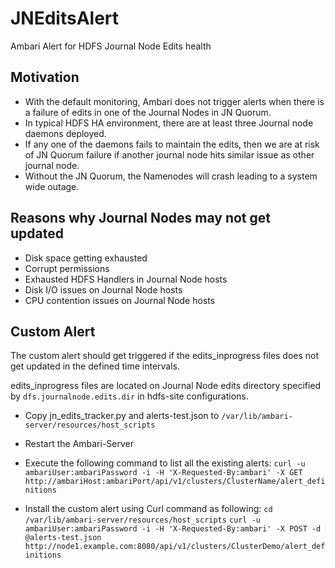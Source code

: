 # JNEditsAlert
Ambari Alert for HDFS Journal Node Edits health

## Motivation

* With the default monitoring, Ambari does not trigger alerts when there is a failure of edits in one of the Journal Nodes in JN Quorum. 
* In typical HDFS HA environment, there are at least three Journal node daemons deployed. 
* If any one of the daemons fails to maintain the edits, then we are at risk of JN Quorum failure if another journal node hits similar issue as other journal node.
* Without the JN Quorum, the Namenodes will crash leading to a system wide outage.



## Reasons why Journal Nodes may not get updated

* Disk space getting exhausted
* Corrupt permissions
* Exhausted HDFS Handlers in Journal Node hosts
* Disk I/O issues on Journal Node hosts
* CPU contention issues on Journal Node hosts


## Custom Alert

The custom alert should get triggered if the edits_inprogress files does not get updated in the defined time intervals.

edits_inprogress files are located on Journal Node edits directory specified by `dfs.journalnode.edits.dir` in hdfs-site configurations.

* Copy jn_edits_tracker.py and alerts-test.json to `/var/lib/ambari-server/resources/host_scripts`

* Restart the Ambari-Server

* Execute the following command to list all the existing alerts:
`curl -u ambariUser:ambariPassword -i -H 'X-Requested-By:ambari' -X GET http://ambariHost:ambariPort/api/v1/clusters/ClusterName/alert_definitions`

* Install the custom alert using Curl command as following:
`cd /var/lib/ambari-server/resources/host_scripts`
`curl -u ambariUser:ambariPassword -i -H 'X-Requested-By:ambari' -X POST -d @alerts-test.json http://node1.example.com:8080/api/v1/clusters/ClusterDemo/alert_definitions`
